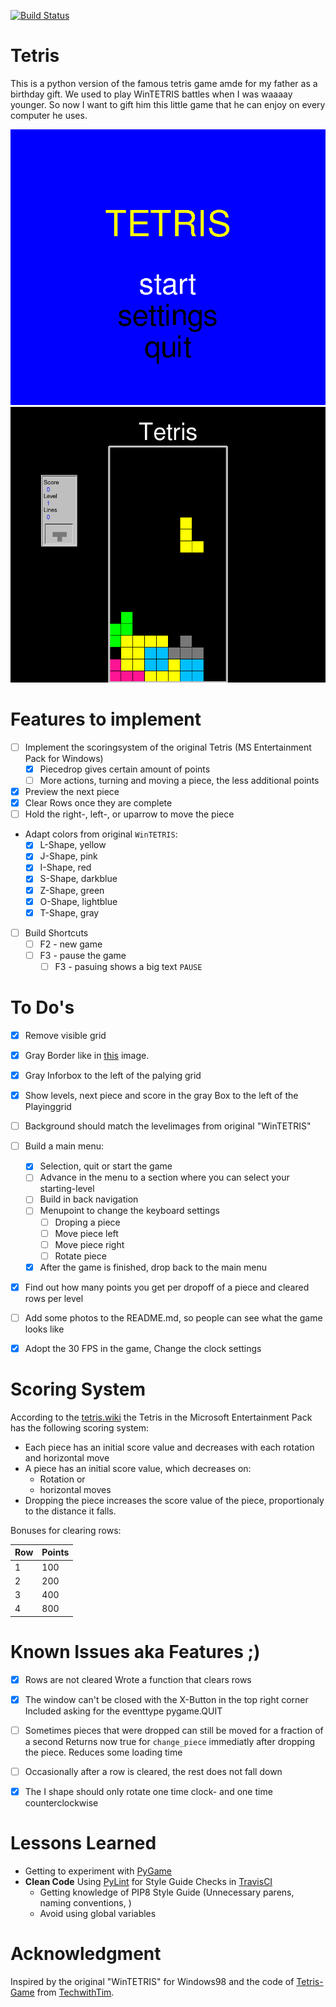 [![Build Status](https://travis-ci.com/zwoefler/Tetris-Python-Game.svg?branch=master)](https://travis-ci.com/zwoefler/Tetris-Python-Game)

# Tetris
This is a python version of the famous tetris game amde for my father as a birthday gift. We used to play WinTETRIS battles when I was waaaay younger. So now I want to gift him this little game that he can enjoy on every computer he uses.

![Tetris-Menu](img/tetris-menu.png "Tetris Menu")
![Tetris-Play](img/tetris-play.png "Tetris Play")


# Features to implement
- [ ] Implement the scoringsystem of the original Tetris (MS Entertainment Pack for Windows)
    - [X] Piecedrop gives certain amount of points
    - [ ] More actions, turning and moving a piece, the less additional points
- [X] Preview the next piece
- [X] Clear Rows once they are complete
- [ ] Hold the right-, left-, or uparrow to move the piece
- Adapt colors from original `WinTETRIS`:
    - [X] L-Shape, yellow
    - [x] J-Shape, pink
    - [x] I-Shape, red
    - [x] S-Shape, darkblue
    - [x] Z-Shape, green
    - [x] O-Shape, lightblue
    - [x] T-Shape, gray
- [ ] Build Shortcuts
    - [ ] F2 - new game
    - [ ] F3 - pause the game
        - [ ] F3 - pasuing shows a big text `PAUSE`

# To Do's
- [X] Remove visible grid
- [X] Gray Border like in [this](https://classicreload.com/sites/default/files/tetris-for-windows.png) image.
- [X] Gray Inforbox to the left of the palying grid
- [X] Show levels, next piece and score in the gray Box to the left of the Playinggrid
- [ ] Background should match the levelimages from original "WinTETRIS"
- [ ] Build a main menu:
    - [X] Selection, quit or start the game
    - [ ] Advance in the menu to a section where you can select your starting-level
    - [ ] Build in back navigation
    - [ ] Menupoint to change the keyboard settings
        - [ ] Droping a piece
        - [ ] Move piece left
        - [ ] Move piece right
        - [ ] Rotate piece
    - [X] After the game is finished, drop back to the main menu
- [X] Find out how many points you get per dropoff of a piece and cleared rows per level
- [ ] Add some photos to the README.md, so people can see what the game looks like
- [X] Adopt the 30 FPS in the game, Change the clock settings


# Scoring System
According to the [tetris.wiki](https://tetris.wiki/Tetris_(Microsoft_Entertainment_Pack_for_Windows)) the Tetris in the Microsoft Entertainment Pack has the following scoring system:

- Each piece has an initial score value and decreases with each rotation and horizontal move
- A piece has an initial score value, which decreases on:
    - Rotation or
    - horizontal moves
- Dropping the piece increases the score value of the piece, proportionaly to the
distance it falls.

Bonuses for clearing rows:

|Row|Points|
|---|------|
| 1 | 100  |
| 2 | 200  |
| 3 | 400  |
| 4 | 800  |



# Known Issues aka Features ;)
- [X] Rows are not cleared
Wrote a function that clears rows

- [X] The window can't be closed with the X-Button in the top right corner
Included asking for the eventtype pygame.QUIT

- [ ] Sometimes pieces that were dropped can still be moved for a fraction of a second
Returns now true for `change_piece` immediatly after dropping the piece. Reduces some loading time

- [ ] Occasionally after a row is cleared, the rest does not fall down

- [X] The I shape should only rotate one time clock- and one time counterclockwise


# Lessons Learned
- Getting to experiment with [PyGame](https://www.pygame.org/news)
- **Clean Code** Using [PyLint](https://www.pylint.org/) for Style Guide Checks in [TravisCI](https://travis-ci.com/)
    - Getting knowledge of PIP8 Style Guide (Unnecessary parens, naming conventions, )
    - Avoid using global variables


# Acknowledgment

Inspired by the original "WinTETRIS" for Windows98 and the code of [Tetris-Game](https://github.com/techwithtim/Tetris-Game) from [TechwithTim](https://github.com/techwithtim).
